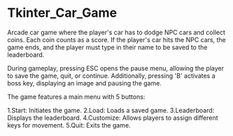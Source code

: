 # Tkinter_Car_Game
Arcade car game where the player's car has to dodge NPC cars and collect coins. Each coin counts as a score. If the player's car hits the NPC cars, the game ends, and the player must type in their name to be saved to the leaderboard.

During gameplay, pressing ESC opens the pause menu, allowing the player to save the game, quit, or continue. Additionally, pressing 'B' activates a boss key, displaying an image and pausing the game.

The game features a main menu with 5 buttons:

1.Start: Initiates the game.
2.Load: Loads a saved game.
3.Leaderboard: Displays the leaderboard.
4.Customize: Allows players to assign different keys for movement.
5.Quit: Exits the game.
